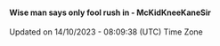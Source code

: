 #### Wise man says only fool rush in - McKidKneeKaneSir
Updated on 14/10/2023 - 08:09:38 (UTC) Time Zone
